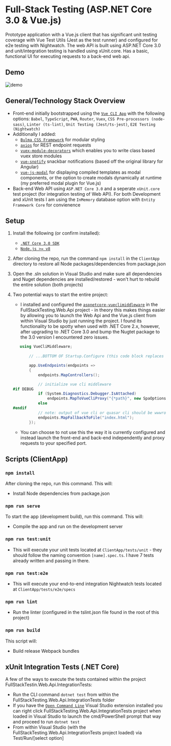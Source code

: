 # Full-Stack Testing (ASP.NET Core 3.0 & Vue.js)
Prototype application with a Vue.js client that has significant unit testing coverage with Vue Test Utils (Jest as the test runner) and configured for e2e testing with Nightwatch. The web API is built using ASP.NET Core 3.0 and unit/integration testing is handled using xUnit.core. Has a basic, functional UI for executing requests to a back-end web api.

## Demo

![demo](https://j.gifs.com/719JN1.gif)

## General/Technology Stack Overview

- Front-end initially bootstrapped using the [`Vue CLI App`](https://cli.vuejs.org) with the following options: ```Babel```, ```TypeScript```, ```PWA```, ```Router```, ```Vuex```, ```CSS Pre-processors (node-sass)```, ```Linter (ts-lint)```, ```Unit Testing (Jest/ts-jest)```, ```E2E Testing (Nightwatch)```
- Additionally I added: 
	- [`Bulma CSS Framework`](https://bulma.io/) for modular styling 
	- [`axios`](https://github.com/axios/axios) for REST endpoint requests
	- [`vuex-module-decorators`](https://github.com/championswimmer/vuex-module-decorators) which enables you to write class based vuex store modules
    - [`vue-snotify`](https://github.com/artemsky/vue-snotify) snackbar notifications (based off the original library for Angular)
	- [`vue-js-modal`](https://github.com/euvl/vue-js-modal) for displaying compiled templates as modal components, or the option to create modals dynamically at runtime (my preferred modal plugin for Vue.js)
- Back-end Web API using ```ASP.NET Core 3.0``` and a seperate ```xUnit.core``` test project (for integration testing of Web API). For both Development and xUnit tests I am using the ```InMemory``` database option with ```Entity Framework Core``` for convienence

## Setup
1. Install the following (or confirm installed):
   - [`.NET Core 3.0 SDK`](https://dotnet.microsoft.com/download/dotnet-core/3.0)
   - [`Node.js >= v8`](https://nodejs.org/en/download/)
2. After cloning the repo, run the command ```npm install``` in the ```ClientApp``` directory to restore all Node packages/dependencies from package.json
3. Open the .sln solution in Visual Studio and make sure all dependencies and Nuget dependencies are installed/restored - won't hurt to rebuild the entire solution (both projects)
4. Two potential ways to start the entire project:
	- I installed and configured the [`aspnetcore-vueclimiddleware`](https://github.com/EEParker/aspnetcore-vueclimiddleware) in the FullStackTesting.Web.Api project - in theory this makes things easier by allowing you to launch the Web Api and the Vue.js client from within Visual Studio by just running the project. I found its functionality to be spotty when used with .NET Core 2.x, however, after upgrading to .NET Core 3.0 and bump the Nugtet package to the 3.0 version I encountered zero issues.
	
	```csharp
	   using VueCliMiddleware;
	   
	       // ...BOTTOM OF Startup.Configure (this code block replaces the legacy 2.x app.UseSpa block...)

           app.UseEndpoints(endpoints =>
           {
               endpoints.MapControllers();

               // initialize vue cli middleware
   #if DEBUG
               if (System.Diagnostics.Debugger.IsAttached)
                   endpoints.MapToVueCliProxy("{*path}", new SpaOptions { SourcePath = "ClientApp" }, "serve", regex: "running at");
               else
   #endif
               // note: output of vue cli or quasar cli should be wwwroot
               endpoints.MapFallbackToFile("index.html");
           });
	```
	
	- You can choose to not use this the way it is currently configured and instead launch the front-end and back-end independently and proxy requests to your specified port.

## Scripts (ClientApp)

### `npm install`

After cloning the repo, run this command.  This will:

- Install Node dependencies from package.json

### `npm run serve`

To start the app (development build), run this command.  This will:

- Compile the app and run on the development server

### `npm run test:unit`

- This will execute your unit tests located at ```ClientApp/tests/unit``` - they should follow the naming convention ```[name].spec.ts```. I have 7 tests already written and passing in there.

### `npm run test:e2e`

- This will execute your end-to-end integration Nightwatch tests located at ```ClientApp/tests/e2e/specs```

### `npm run lint`

- Run the linter (configured in the tslint.json file found in the root of this project)

### `npm run build`

This script will:
 - Build release Webpack bundles
 
 ## xUnit Integration Tests (.NET Core)

A few of the ways to execute the tests contained within the project FullStackTestin.Web.Api.IntegrationTests:
- Run the CLI command ```dotnet test``` from within the FullStackTesting.Web.Api.IntegrationTests folder
- If you have the [`Open Command Line`](https://marketplace.visualstudio.com/items?itemName=MadsKristensen.OpenCommandLine) Visual Studio extension installed you can right click FullStackTesting.Web.Api.IntegrationTests project when loaded in Visual Studio to launch the cmd/PowerShell prompt that way and proceed to run ```dotnet test```
- From within Visual Studio (with the FullStackTesting.Web.Api.IntegrationTests project loaded) via Test/Run/[select option]


